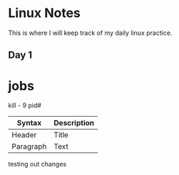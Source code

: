 # Linux Notes
This is where I will keep track of my daily linux practice.

## Day 1
# jobs
kill - 9 pid#


| Syntax | Description |
| ----------- | ----------- |
| Header | Title |
| Paragraph | Text |

testing out changes
